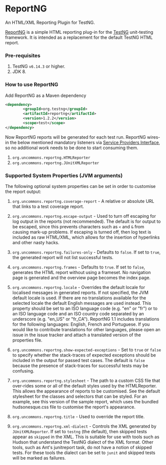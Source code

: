 # ReportNG

An HTML/XML Reporting Plugin for TestNG.

[ReportNG](https://testng.org/reportng/) is a simple HTML reporting plug-in for the [TestNG](http://www.testng.org/) unit-testing framework. It is intended as a replacement for the default TestNG HTML report.

### Pre-requisites
1. TestNG `v6.14.3` or higher.
2. JDK 8.

### How to use ReportNG

Add ReportNG as a Maven dependency

```xml
<dependency>
        <groupId>org.testng</groupId>
        <artifactId>reportng</artifactId>
        <version>1.2.2</version>
        <scope>test</scope>
</dependency>
```

Now ReportNG reports will be generated for each test run. ReportNG wires-in the below mentioned mandatory listeners via [Service Providers Interface](https://docs.oracle.com/javase/tutorial/sound/SPI-intro.html), so no additional work needs to be done to start consuming them. 

1. `org.uncommons.reportng.HTMLReporter`
2. `org.uncommons.reportng.JUnitXMLReporter`

### Supported System Properties (JVM arguments)

The following optional system properties can be set in order to customise the report output:

1. `org.uncommons.reportng.coverage-report` - A relative or absolute URL that links to a test coverage report.

2. `org.uncommons.reportng.escape-output` - Used to turn off escaping for log output in the reports (not recommended). The default is for output to be escaped, since this prevents characters such as `<` and `&` from causing mark-up problems. If escaping is turned off, then log text is included as raw HTML/XML, which allows for the insertion of hyperlinks and other nasty hacks.

3. `org.uncommons.reportng.failures-only` - Defaults to `false`. If set to `true`, the generated report will not list successful tests.

4. `org.uncommons.reportng.frames` - Defaults to `true`. If set to `false`, generates the HTML report without using a frameset. No navigation page is generated and the overview page becomes the index page.

5. `org.uncommons.reportng.locale` -  Overrides the default locale for localised messages in generated reports. If not specified, the JVM default locale is used. If there are no translations available for the selected locale the default English messages are used instead. This property should be set to an ISO language code (e.g. "en" or "fr") or to an ISO language code and an ISO country code separated by an underscore (e.g. "en_US" or "fr_CA"). ReportNG 1.1 includes translations for the following languages: English, French and Portuguese. If you would like to contribute translations for other languages, please open an issue in the issue tracker and attach a translated version of the properties file.

6. `org.uncommons.reportng.show-expected-exceptions` - Set to `true` or `false` to specify whether the stack-traces of expected exceptions should be included in the output for passed test cases. The default is `false` because the presence of stack-traces for successful tests may be confusing.

7. `org.uncommons.reportng.stylesheet` - The path to a custom CSS file that over-rides some or all of the default styles used by the HTMLReporter. This allows the appearance of reports to be customised. See the default stylesheet for the classes and selectors that can be styled. For an example, see this version of the sample report, which uses the bundled hudsonesque.css file to customise the report's appearance.

8. `org.uncommons.reportng.title` - Used to override the report title.

9. `org.uncommons.reportng.xml-dialect` -  Controls the XML generated by `JUnitXMLReporter`. If set to `testng` (the default), then skipped tests appear as `skipped` in the XML. This is suitable for use with tools such as Hudson that understand the TestNG dialect of the XML format. Other tools, such as Ant's junitreport task, do not have a notion of skipped tests. For these tools the dialect can be set to `junit` and skipped tests will be marked as failures.
